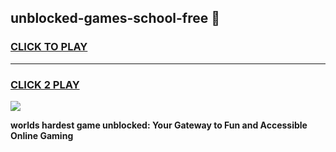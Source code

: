 
## unblocked-games-school-free 👋
<h3>
<a href="https://premium.freeplayer.one?title=unblocked-games-school-free&ref=14F">CLICK TO PLAY</a></h3>
<hr>

<h3>
<a href="https://premium.freeplayer.one?title=unblocked-games-school-free&ref=14F">CLICK 2 PLAY</a>
  
</h3>

<a href="https://premium.freeplayer.one?title=unblocked-games-school-free&ref=12F/"><img src="https://clearcache.store/games.png"></a>


**worlds hardest game unblocked: Your Gateway to Fun and Accessible Online Gaming**
